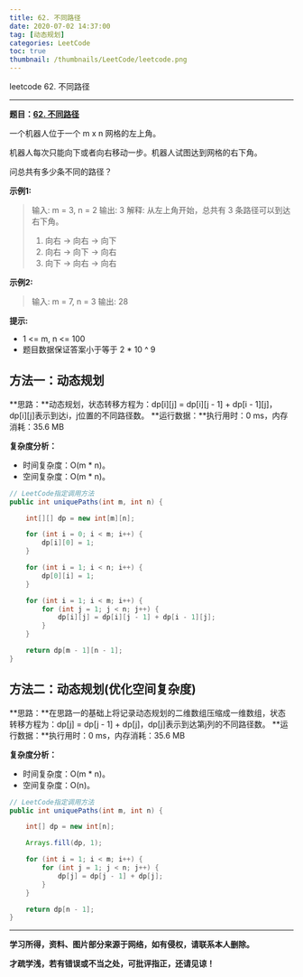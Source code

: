 ```yaml
---
title: 62. 不同路径
date: 2020-07-02 14:37:00
tag: [动态规划]
categories: LeetCode
toc: true
thumbnail: /thumbnails/LeetCode/leetcode.png
---
```


leetcode 62. 不同路径

<!--more-->

---

**题目：[62. 不同路径](https://leetcode-cn.com/problems/unique-paths/)**

一个机器人位于一个 m x n 网格的左上角。

机器人每次只能向下或者向右移动一步。机器人试图达到网格的右下角。

问总共有多少条不同的路径？

**示例1:**

> 输入: m = 3, n = 2
> 输出: 3
> 解释:
> 从左上角开始，总共有 3 条路径可以到达右下角。
>
> 1. 向右 -> 向右 -> 向下
> 2. 向右 -> 向下 -> 向右
> 3. 向下 -> 向右 -> 向右

**示例2:**

> 输入: m = 7, n = 3
> 输出: 28

**提示:**

* 1 <= m, n <= 100
* 题目数据保证答案小于等于 2 * 10 ^ 9

## 方法一：动态规划

**思路：**动态规划，状态转移方程为：dp[i][j] = dp[i][j - 1] + dp[i - 1][j]，dp[i][j]表示到达i，j位置的不同路径数。
**运行数据：**执行用时：0 ms，内存消耗：35.6 MB

**复杂度分析：**

* 时间复杂度：O(m * n)。
* 空间复杂度：O(m * n)。

```java
// LeetCode指定调用方法 
public int uniquePaths(int m, int n) {

    int[][] dp = new int[m][n];

    for (int i = 0; i < m; i++) {
        dp[i][0] = 1;
    }

    for (int i = 1; i < n; i++) {
        dp[0][i] = 1;
    }

    for (int i = 1; i < m; i++) {
        for (int j = 1; j < n; j++) {
            dp[i][j] = dp[i][j - 1] + dp[i - 1][j];
        }
    }

    return dp[m - 1][n - 1];
}
```

## 方法二：动态规划(优化空间复杂度)

**思路：**在思路一的基础上将记录动态规划的二维数组压缩成一维数组，状态转移方程为：dp[j] = dp[j - 1] + dp[j]，dp[j]表示到达第j列的不同路径数。
**运行数据：**执行用时：0 ms，内存消耗：35.6 MB

**复杂度分析：**

* 时间复杂度：O(m * n)。
* 空间复杂度：O(n)。

```java
// LeetCode指定调用方法 
public int uniquePaths(int m, int n) {

    int[] dp = new int[n];

    Arrays.fill(dp, 1);

    for (int i = 1; i < m; i++) {
        for (int j = 1; j < n; j++) {
            dp[j] = dp[j - 1] + dp[j];
        }
    }

    return dp[n - 1];
}
```

---

**学习所得，资料、图片部分来源于网络，如有侵权，请联系本人删除。**

**才疏学浅，若有错误或不当之处，可批评指正，还请见谅！**